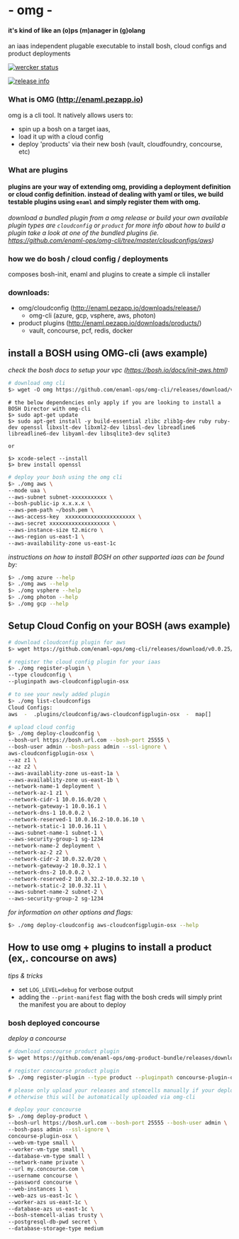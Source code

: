# - omg -   
#### it's kind of like an (o)ps (m)anager in (g)olang
an iaas independent plugable executable to install bosh, cloud configs and product deployments

[![wercker status](https://app.wercker.com/status/429f96482fd95fecbc70ecc25aee8c70/s/master "wercker status")](https://app.wercker.com/project/bykey/429f96482fd95fecbc70ecc25aee8c70)

[![release info](https://img.shields.io/github/downloads/enaml-ops/omg-cli/total.svg?maxAge=2592000 "release info")](http://www.somsubhra.com/github-release-stats/?username=enaml-ops&repository=omg-cli)

### What is OMG (http://enaml.pezapp.io)
omg is a cli tool. It natively allows users to:
- spin up a bosh on a target iaas,
- load it up with a cloud config
- deploy 'products' via their new bosh (vault, cloudfoundry, concourse, etc)

### What are plugins
#### plugins are your way of extending omg, providing a deployment definition or cloud config definition. instead of dealing with yaml or tiles, we build testable plugins using `enaml` and simply register them with omg.
*download a bundled plugin from a omg release or build your own*
*available plugin types are `cloudconfig` or `product` for more info about how to build a plugin take a look at one of the bundled plugins (ie. https://github.com/enaml-ops/omg-cli/tree/master/cloudconfigs/aws)*

### how we do bosh / cloud config / deployments
composes bosh-init, enaml and plugins to create a simple cli installer

### downloads:
- omg/cloudconfig (http://enaml.pezapp.io/downloads/release/)
  - omg-cli (azure, gcp, vsphere, aws, photon)
- product plugins (http://enaml.pezapp.io/downloads/products/)
  - vault, concourse, pcf, redis, docker

## install a BOSH using OMG-cli (aws example)
*check the bosh docs to setup your vpc (https://bosh.io/docs/init-aws.html)*
```bash
# download omg cli
$> wget -O omg https://github.com/enaml-ops/omg-cli/releases/download/v0.0.25/omg-osx && chmod +x omg
```

```
# the below dependencies only apply if you are looking to install a BOSH Director with omg-cli
$> sudo apt-get update
$> sudo apt-get install -y build-essential zlibc zlib1g-dev ruby ruby-dev openssl libxslt-dev libxml2-dev libssl-dev libreadline6 libreadline6-dev libyaml-dev libsqlite3-dev sqlite3

or

$> xcode-select --install
$> brew install openssl
```

```bash
# deploy your bosh using the omg cli
$> ./omg aws \
--mode uaa \
--aws-subnet subnet-xxxxxxxxxxx \
--bosh-public-ip x.x.x.x \
--aws-pem-path ~/bosh.pem \
--aws-access-key  xxxxxxxxxxxxxxxxxxxxxx \
--aws-secret xxxxxxxxxxxxxxxxxxx \
--aws-instance-size t2.micro \
--aws-region us-east-1 \
--aws-availability-zone us-east-1c
```

*instructions on how to install BOSH on other supported iaas can be found by:*
```bash
$> ./omg azure --help
$> ./omg aws --help
$> ./omg vsphere --help
$> ./omg photon --help
$> ./omg gcp --help
```

## Setup Cloud Config on your BOSH (aws example)
```bash
# download cloudconfig plugin for aws
$> wget https://github.com/enaml-ops/omg-cli/releases/download/v0.0.25/aws-cloudconfigplugin-osx
```
```bash
# register the cloud config plugin for your iaas
$> ./omg register-plugin \
--type cloudconfig \
--pluginpath aws-cloudconfigplugin-osx
```

```bash
# to see your newly added plugin
$> ./omg list-cloudconfigs
Cloud Configs:
aws  -  .plugins/cloudconfig/aws-cloudconfigplugin-osx  -  map[]
```

```bash
# upload cloud config
$> ./omg deploy-cloudconfig \
--bosh-url https://bosh.url.com --bosh-port 25555 \
--bosh-user admin --bosh-pass admin --ssl-ignore \
aws-cloudconfigplugin-osx \
--az z1 \
--az z2 \
--aws-availablity-zone us-east-1a \
--aws-availablity-zone us-east-1b \
--network-name-1 deployment \
--network-az-1 z1 \
--network-cidr-1 10.0.16.0/20 \
--network-gateway-1 10.0.16.1 \
--network-dns-1 10.0.0.2 \
--network-reserved-1 10.0.16.2-10.0.16.10 \
--network-static-1 10.0.16.11 \
--aws-subnet-name-1 subnet-1 \
--aws-security-group-1 sg-1234
--network-name-2 deployment \
--network-az-2 z2 \
--network-cidr-2 10.0.32.0/20 \
--network-gateway-2 10.0.32.1 \
--network-dns-2 10.0.0.2 \
--network-reserved-2 10.0.32.2-10.0.32.10 \
--network-static-2 10.0.32.11 \
--aws-subnet-name-2 subnet-2 \
--aws-security-group-2 sg-1234
```

*for information on other options and flags:*
```bash
$> ./omg deploy-cloudconfig aws-cloudconfigplugin-osx --help
```

## How to use omg + plugins to install a product (ex,. concourse on aws)

*tips & tricks*
- set `LOG_LEVEL=debug` for verbose output
- adding the `--print-manifest` flag with the bosh creds will simply print the manifest you are about to deploy

### bosh deployed concourse
*deploy a concourse*
```bash
# download concourse product plugin
$> wget https://github.com/enaml-ops/omg-product-bundle/releases/download/v0.0.14/concourse-plugin-osx
```

```bash
# register concourse product plugin
$> ./omg register-plugin --type product --pluginpath concourse-plugin-osx
```

```bash
# please only upload your releases and stemcells manually if your deployment does not use remote urls
# otherwise this will be automatically uploaded via omg-cli
```

```bash
# deploy your concourse
$> ./omg deploy-product \
--bosh-url https://bosh.url.com --bosh-port 25555 --bosh-user admin \
--bosh-pass admin --ssl-ignore \
concourse-plugin-osx \
--web-vm-type small \
--worker-vm-type small \
--database-vm-type small \
--network-name private \
--url my.concourse.com \
--username concourse \
--password concourse \
--web-instances 1 \
--web-azs us-east-1c \
--worker-azs us-east-1c \
--database-azs us-east-1c \
--bosh-stemcell-alias trusty \
--postgresql-db-pwd secret \
--database-storage-type medium
```
